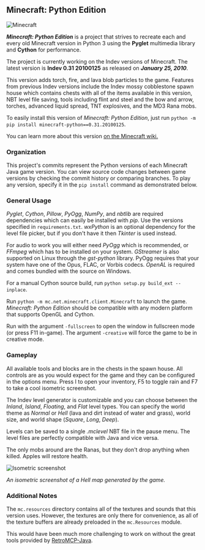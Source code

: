 ## Minecraft: Python Edition

![Minecraft](/screenshot.png?raw=true)

_**Minecraft: Python Edition**_ is a project that strives to recreate each and every old Minecraft version in Python 3 using the **Pyglet** multimedia library and **Cython** for performance.

The project is currently working on the Indev versions of Minecraft.
The latest version is **Indev 0.31 20100125** as released on _**January 25, 2010**_.

This version adds torch, fire, and lava blob particles to the game.
Features from previous Indev versions include the Indev mossy cobblestone spawn house which contains chests
with all of the items available in this version, NBT level file saving,
tools including flint and steel and the bow and arrow, torches, advanced liquid spread, TNT explosives, and the MD3 Rana mobs.

To easily install this version of *Minecraft: Python Edition*, just run `python -m pip install minecraft-python==0.31.20100125`.

You can learn more about this version [on the Minecraft wiki.](https://minecraft.wiki/w/Java_Edition_Indev_0.31_20100125)

### Organization

This project's commits represent the Python versions of each Minecraft Java game version.
You can view source code changes between game versions by checking the commit history or comparing branches.
To play any version, specify it in the `pip install` command as demonstrated below.

### General Usage

*Pyglet*, *Cython*, *Pillow*, *PyOgg*, *NumPy*, and *nbtlib* are required dependencies which can easily be installed with *pip*. Use the versions specified in `requirements.txt`.
*wxPython* is an optional dependency for the level file picker, but if you don't have it then *Tkinter* is used instead.

For audio to work you will either need *PyOgg* which is recommended, or *FFmpeg* which has to be installed on your system.
*GStreamer* is also supported on Linux through the *gst-python* library.
PyOgg requires that your system have one of the Opus, FLAC, or Vorbis codecs.
*OpenAL* is required and comes bundled with the source on Windows.

For a manual Cython source build, run `python setup.py build_ext --inplace`.

Run `python -m mc.net.minecraft.client.Minecraft` to launch the game. *Minecraft: Python Edition* should be compatible with any modern platform that supports OpenGL and Cython.

Run with the argument `-fullscreen` to open the window in fullscreen mode (or press F11 in-game).
The argument `-creative` will force the game to be in creative mode.

### Gameplay

All available tools and blocks are in the chests in the spawn house.
All controls are as you would expect for the game and they can be configured in the options menu.
Press I to open your inventory, F5 to toggle rain and F7 to take a cool isometric screenshot.

The Indev level generator is customizable and you can choose between the *Inland*, *Island*, *Floating*, and *Flat* level types.
You can specify the world theme as *Normal* or *Hell* (lava and dirt instead of water and grass), world size, and world shape (*Square*, *Long*, *Deep*).

Levels can be saved to a single *.mclevel* NBT file in the pause menu. The level files are perfectly compatible with Java and vice versa.

The only mobs around are the Ranas, but they don't drop anything when killed. Apples will restore health.

![Isometric screenshot](/map.png?raw=true)

*An isometric screenshot of a Hell map generated by the game.*

### Additional Notes

The `mc.resources` directory contains all of the textures and sounds that this version uses. However,
the textures are only there for convenience, as all of the texture buffers are already preloaded
in the `mc.Resources` module.

This would have been much more challenging to work on without the great tools provided by [RetroMCP-Java](https://github.com/MCPHackers/RetroMCP-Java).
